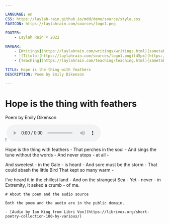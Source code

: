 ```yaml
---

LANGUAGE: en
CSS: https://laylah-rain.github.io/mdd/demo/source/style.css
FAVICON: https://laylahrain.com/sources/logo1.png

FOOTER:
    - Laylah Rain © 2022

NAVBAR:
    - [Writings](https://laylahrain.com/writings/writings.html){sametab}
    - ![Título](https://laylahrain.com/sources/logo1.png)(45px)(https://laylahrain.com){sametab}
    - [Teaching](https://laylahrain.com/teaching/teaching.html){sametab}

TITLE: Hope is the thing with feathers
DESCRIPTION: Poem by Emily Dikenson

---
```



# Hope is the thing with feathers 
Poem by Emily Dikenson

!![Audio](hope_is_the_thing_with_feathers.mp3)

Hope is the thing with feathers -
That perches in the soul -
And sings the tune without the words -
And never stops - at all -

And sweetest - in the Gale - is heard -
And sore must be the storm -
That could abash the little Bird
That kept so many warm -

I’ve heard it in the chillest land -
And on the strangest Sea -
Yet - never - in Extremity,
It asked a crumb - of me.


```note
# About the poem and the audio source

Both the poem and the audio are in the public domain. 

- [Audio by Ian King from Libri Vox](https://librivox.org/short-poetry-collection-180-by-various/)

```